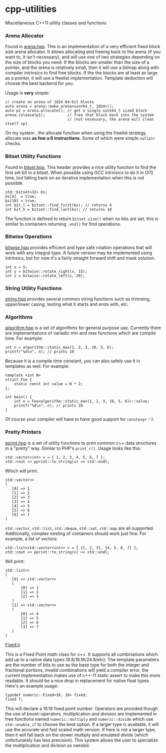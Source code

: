 # cpp-utilities
Miscellaneous C++11 utility classes and functions

### Arena Allocator

Found in [arena.hpp](https://github.com/eteran/cpp-utilities/blob/master/arena.hpp). This is an implementation of a very efficient fixed block size arena allocator. It allows allocating and freeing back to the arena (if you want to, it isn't necessary), and will use one of two strategies depending on the size of blocks you need. If the blocks are smaller than the size of a pointer, and the arena is relatively small, then it will use a bitmap along with compiler intrinsics to find free blocks. If the the blocks are at least as large as a pointer, it will use a freelist implementation. Template deduction will choose the best backend for you.

Usage is **very** simple:

    // create an arena of 1024 64-bit blocks 
    auto arena = arena::make_arena<uint64_t, 1024>();
    auto p1 = arena.allocate(); // get a single uint64_t sized block
    arena.release(p1);          // free that block back into the system 
                                // (not necessary, the arena will clean itself up)
    
On my system , the allocate function when using the freelist strategy, allocate was **as few a 6 instructions**. Some of which were simple `nullptr` checks.

### Bitset Utility Functions

Found in [bitset.hpp](https://github.com/eteran/cpp-utilities/blob/master/bitset.hpp). This header provides a nice utility function to find the first set bit in a bitset. When possible using GCC intrinsics to do it in O(1) time, but falling back on an iterative implementation when this is not possible.

    std::bitset<32> bs;
    bs[4]  = true;
    bs[10] = true;
    int bit_l = bitset::find_first(bs); // returns 4
	int bit_h = bitset::find_last(bs); // returns 10
    
The function is defined to return `bitset.size()` when no bits are set, this is similar to containers returning `.end()` for find operations.

### Bitwise Operations

[bitwise.hpp](https://github.com/eteran/cpp-utilities/blob/master/bitwise.hpp) provides efficient and type safe rotation operations that will work with any integral type. A future version may be implemented using intrinsics, but for now it's a fairly straight forward shift and mask solution.

    int x = 5;
    int y = bitwise::rotate_right(x, 15);
    int x = bitwise::rotate_left(x, 20);

### String Utility Functions

[string.hpp](https://github.com/eteran/cpp-utilities/blob/master/string.hpp) provides several common string functions such as trimming, upper/lower casing, testing what it starts and ends with, etc.

### Algorithms

[algorithm.hpp](https://github.com/eteran/cpp-utilities/blob/master/algorithm.hpp) is a set of algorithms for general purpose use. Currently there are implementations of variadic min and max functions which are compile time. For example:

	int n = algorithm::static_max(1, 2, 3, 10, 5, 6);
	printf("%d\n", n); // prints 10
	
Because it is a compile time constant, you can also safely use it in templates as well. For example:

	template <int N>
	struct Foo {
		static const int value = N * 2;
	};

	int main() {
		int n = Foo<algorithm::static_max(1, 2, 3, 10, 5, 6)>::value;
		printf("%d\n", n); // prints 20
	}

Of course your compiler will have to have good support for `constexpr` :-).

### Pretty Printers

[pprint.hpp](https://github.com/eteran/cpp-utilities/blob/master/pprint.hpp) is a set of utility functions to print common c++ data structures in a "pretty" way. Similar to PHP's `print_r()`. Usage looks like this:

	std::vector<int> v = { 1, 2, 3, 4, 5, 6, 7 };
	std::cout << pprint::to_string(v) << std::endl;
	
Which will print:

	std::vector<>
	(
	   [0] => 1
	   [1] => 2
	   [2] => 3
	   [3] => 4
	   [4] => 5
	   [5] => 6
	   [6] => 7
	)

`std::vector`, `std::list`, `std::deque`, `std::set`, `std::map` are all supported. Additionally, complex nesting of containers should work just fine. For example, a list of vectors:

	std::list<std::vector<int>> v = { {1, 2, 3}, {4, 5, 6, 7} };
	std::cout << pprint::to_string(v) << std::endl;
	
Will print:

	std::list<>
	(
	   [0] => std::vector<>
	   (
    	   [0] => 1
    	   [1] => 2
    	   [2] => 3
	   )
	   [1] => std::vector<>
	   (
    	   [0] => 4
    	   [1] => 5
    	   [2] => 6
    	   [3] => 7
	   )
	)


[Fixed.h](https://github.com/eteran/cpp-utilities/blob/master/Fixed.h)

This is a Fixed Point math class for c++. It supports all combinations which add up to a native data types (8.8/16.16/24.8/etc). The template parameters are the number of bits to use as the base type for both the integer and fractional portions, invalid combinations will yield a compiler error, the current implementation makes use of c++-11 static assert to make this more readable. It should be a nice drop in replacement for native float types. Here's an example usage:

	typedef numeric::Fixed<16, 16> fixed;
	fixed f;
	
This will declare a 16.16 fixed point number. Operators are provided though the use of boost::operators. multiplication and division are implemented in free functions named `numeric::multiply` and `numeric::divide` which use `std::enable_if` to choose the best option. If a larger type is available, it will use the accurate and fast scaled math version. If here is not a larger type, then it will fall back on the slower multiply and emulated divide (which unfortunately has less precision). This system allows the user to specialize the multiplication and division as needed.	
